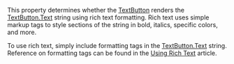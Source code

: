 This property determines whether the [TextButton](https://developer.roblox.com/en-us/api-reference/class/TextButton) renders the [TextButton.Text](https://developer.roblox.com/en-us/api-reference/property/TextButton/Text) string using rich text formatting. Rich text uses simple markup tags to style sections of the string in bold, italics, specific colors, and more.

To use rich text, simply include formatting tags in the [TextButton.Text](https://developer.roblox.com/en-us/api-reference/property/TextButton/Text) string. Reference on formatting tags can be found in the [Using Rich Text](https://developer.roblox.com/en-us/articles/gui-rich-text) article.